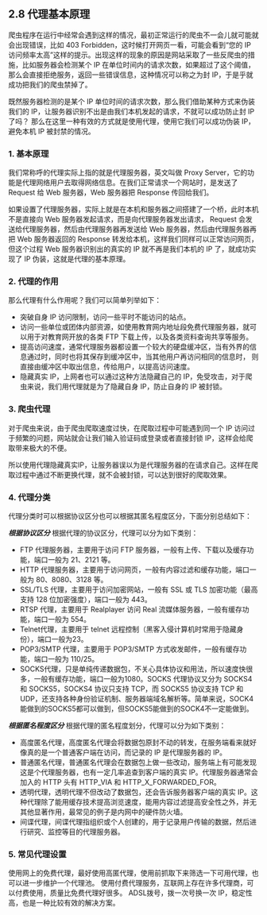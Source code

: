 ## 2.8 代理基本原理

爬虫程序在运行中经常会遇到这样的情况，最初正常运行的爬虫不一会儿就可能就会出现错误，比如 403 Forbidden，这时候打开网页一看，可能会看到“您的 IP 访问频率太高”这样的提示。出现这样的现象的原因是网站采取了一些反爬虫的措施，比如服务器会检测某个 IP 在单位时间内的请求次数，如果超过了这个阈值，那么会直接拒绝服务，返回一些错误信息，这种情况可以称之为封 IP，于是乎就成功把我们的爬虫禁掉了。

既然服务器检测的是某个 IP 单位时间的请求次数，那么我们借助某种方式来伪装我们的 IP，让服务器识别不出是由我们本机发起的请求，不就可以成功防止封 IP 了吗？
那么在这里一种有效的方式就是使用代理，使用它我们可以成功伪装 IP，避免本机 IP 被封禁的情况。

### 1. 基本原理
我们常称呼的代理实际上指的就是代理服务器，英文叫做 Proxy Server，它的功能是代理网络用户去取得网络信息。在我们正常请求一个网站时，是发送了 Request 给 Web 服务器，Web 服务器把 Response 传回给我们。

如果设置了代理服务器，实际上就是在本机和服务器之间搭建了一个桥，此时本机不是直接向 Web 服务器发起请求，而是向代理服务器发出请求， Request 会发送给代理服务器，然后由代理服务器再发送给 Web 服务器，然后由代理服务器再把 Web 服务器返回的 Response 转发给本机，这样我们同样可以正常访问网页，但这个过程 Web 服务器识别出的真实的 IP 就不再是我们本机的 IP 了，就成功实现了 IP 伪装，这就是代理的基本原理。

### 2. 代理的作用
那么代理有什么作用呢？我们可以简单列举如下：

 - 突破自身 IP 访问限制，访问一些平时不能访问的站点。
 - 访问一些单位或团体内部资源，如使用教育网内地址段免费代理服务器，就可以用于对教育网开放的各类 FTP 下载上传，以及各类资料查询共享等服务。
 - 提高访问速度，通常代理服务器都设置一个较大的硬盘缓冲区，当有外界的信息通过时，同时也将其保存到缓冲区中，当其他用户再访问相同的信息时， 则直接由缓冲区中取出信息，传给用户，以提高访问速度。
 - 隐藏真实 IP，上网者也可以通过这种方法隐藏自己的 IP，免受攻击，对于爬虫来说，我们用代理就是为了隐藏自身 IP，防止自身的 IP 被封锁。

### 3. 爬虫代理
对于爬虫来说，由于爬虫爬取速度过快，在爬取过程中可能遇到同一个 IP 访问过于频繁的问题，网站就会让我们输入验证码或登录或者直接封锁 IP，这样会给爬取带来极大的不便。

所以使用代理隐藏真实IP，让服务器误以为是代理服务器的在请求自己。这样在爬取过程中通过不断更换代理，就不会被封锁，可以达到很好的爬取效果。

### 4. 代理分类
代理分类时可以根据协议区分也可以根据其匿名程度区分，下面分别总结如下：

***根据协议区分***
根据代理的协议区分，代理可以分为如下类别：

 - FTP 代理服务器，主要用于访问 FTP 服务器，一般有上传、下载以及缓存功能，端口一般为 21、2121 等。
 - HTTP 代理服务器，主要用于访问网页，一般有内容过滤和缓存功能，端口一般为 80、8080、3128 等。
 - SSL/TLS 代理，主要用于访问加密网站，一般有 SSL 或 TLS 加密功能（最高支持 128 位加密强度），端口一般为 443。
 - RTSP 代理，主要用于 Realplayer 访问 Real 流媒体服务器，一般有缓存功能，端口一般为 554。
 - Telnet代理，主要用于 telnet 远程控制（黑客入侵计算机时常用于隐藏身份），端口一般为23。
 - POP3/SMTP 代理，主要用于 POP3/SMTP 方式收发邮件，一般有缓存功能，端口一般为 110/25。
 - SOCKS代理，只是单纯传递数据包，不关心具体协议和用法，所以速度快很多，一般有缓存功能，端口一般为1080。SOCKS 代理协议又分为 SOCKS4 和 SOCKS5，SOCKS4 协议只支持 TCP，而 SOCKS5 协议支持 TCP 和 UDP，还支持各种身份验证机制、服务器端域名解析等。简单来说，SOCK4能做到的SOCKS5都可以做到，但SOCKS5能做到的SOCK4不一定能做到。

***根据匿名程度区分***
根据代理的匿名程度划分，代理可以分为如下类别：

 - 高度匿名代理，高度匿名代理会将数据包原封不动的转发，在服务端看来就好像真的是一个普通客户端在访问，而记录的 IP 是代理服务器的 IP。
 - 普通匿名代理，普通匿名代理会在数据包上做一些改动，服务端上有可能发现这是个代理服务器，也有一定几率追查到客户端的真实 IP。代理服务器通常会加入的 HTTP 头有 HTTP_VIA 和 HTTP_X_FORWARDED_FOR。
 - 透明代理，透明代理不但改动了数据包，还会告诉服务器客户端的真实 IP。这种代理除了能用缓存技术提高浏览速度，能用内容过滤提高安全性之外，并无其他显著作用，最常见的例子是内网中的硬件防火墙。
 - 间谍代理，间谍代理指组织或个人创建的，用于记录用户传输的数据，然后进行研究、监控等目的代理服务器。

### 5. 常见代理设置
使用网上的免费代理，最好使用高匿代理，使用前抓取下来筛选一下可用代理，也可以进一步维护一个代理池。
使用付费代理服务，互联网上存在许多代理商，可以付费使用，质量比免费代理好很多。
ADSL拨号，拨一次号换一次 IP，稳定性高，也是一种比较有效的解决方案。